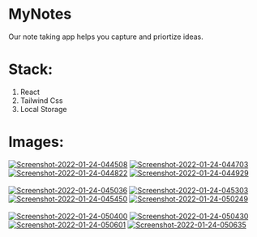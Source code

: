 # MyNotes

Our note taking app helps you capture and priortize ideas.
# Stack:

1. React
2. Tailwind Css
3. Local Storage

# Images:

<a href="https://postimg.cc/3WFsp0Mm" target="_blank"><img src="https://i.postimg.cc/3WFsp0Mm/Screenshot-2022-01-24-044508.png" alt="Screenshot-2022-01-24-044508"/></a> <a href="https://postimg.cc/JGgPBRhj" target="_blank"><img src="https://i.postimg.cc/JGgPBRhj/Screenshot-2022-01-24-044703.png" alt="Screenshot-2022-01-24-044703"/></a> <a href="https://postimg.cc/Y47N10BL" target="_blank"><img src="https://i.postimg.cc/Y47N10BL/Screenshot-2022-01-24-044822.png" alt="Screenshot-2022-01-24-044822"/></a> <a href="https://postimg.cc/XrPqbDQj" target="_blank"><img src="https://i.postimg.cc/XrPqbDQj/Screenshot-2022-01-24-044929.png" alt="Screenshot-2022-01-24-044929"/></a><br/><br/>
<a href="https://postimg.cc/kVx6qPGQ" target="_blank"><img src="https://i.postimg.cc/kVx6qPGQ/Screenshot-2022-01-24-045036.png" alt="Screenshot-2022-01-24-045036"/></a> <a href="https://postimg.cc/BX6JnB8X" target="_blank"><img src="https://i.postimg.cc/BX6JnB8X/Screenshot-2022-01-24-045303.png" alt="Screenshot-2022-01-24-045303"/></a> <a href="https://postimg.cc/Wdxgs7nv" target="_blank"><img src="https://i.postimg.cc/Wdxgs7nv/Screenshot-2022-01-24-045450.png" alt="Screenshot-2022-01-24-045450"/></a> <a href="https://postimg.cc/WDrrzJWJ" target="_blank"><img src="https://i.postimg.cc/WDrrzJWJ/Screenshot-2022-01-24-050249.png" alt="Screenshot-2022-01-24-050249"/></a><br/><br/>
<a href="https://postimg.cc/HVh7ttFy" target="_blank"><img src="https://i.postimg.cc/HVh7ttFy/Screenshot-2022-01-24-050400.png" alt="Screenshot-2022-01-24-050400"/></a> <a href="https://postimg.cc/Bt5gNRC1" target="_blank"><img src="https://i.postimg.cc/Bt5gNRC1/Screenshot-2022-01-24-050430.png" alt="Screenshot-2022-01-24-050430"/></a> <a href="https://postimg.cc/kVr60gJM" target="_blank"><img src="https://i.postimg.cc/kVr60gJM/Screenshot-2022-01-24-050601.png" alt="Screenshot-2022-01-24-050601"/></a> <a href="https://postimg.cc/zVbfqYPy" target="_blank"><img src="https://i.postimg.cc/zVbfqYPy/Screenshot-2022-01-24-050635.png" alt="Screenshot-2022-01-24-050635"/></a><br/><br/>
